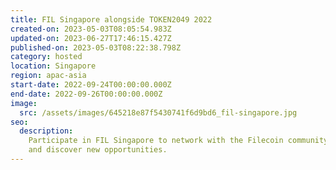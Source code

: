```yaml
---
title: FIL Singapore alongside TOKEN2049 2022
created-on: 2023-05-03T08:05:54.983Z
updated-on: 2023-06-27T17:46:15.427Z
published-on: 2023-05-03T08:22:38.798Z
category: hosted
location: Singapore
region: apac-asia
start-date: 2022-09-24T00:00:00.000Z
end-date: 2022-09-26T00:00:00.000Z
image:
  src: /assets/images/645218e87f5430741f6d9bd6_fil-singapore.jpg
seo:
  description:
    Participate in FIL Singapore to network with the Filecoin community
    and discover new opportunities.
---
```

